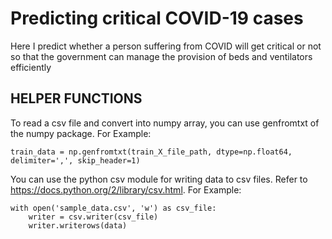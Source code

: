 # Predicting critical COVID-19 cases

Here I predict whether a person suffering from COVID will get critical or not so that the government can manage the provision of beds and ventilators efficiently

## HELPER FUNCTIONS

To read a csv file and convert into numpy array, you can use genfromtxt of the numpy package.
For Example:
```
train_data = np.genfromtxt(train_X_file_path, dtype=np.float64, delimiter=',', skip_header=1)
```
You can use the python csv module for writing data to csv files.
Refer to https://docs.python.org/2/library/csv.html.
For Example:
```
with open('sample_data.csv', 'w') as csv_file:
	writer = csv.writer(csv_file)
    writer.writerows(data)
```
